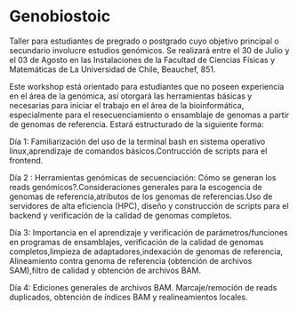 # Genobiostoic
Taller para estudiantes de pregrado o postgrado cuyo objetivo principal o secundario involucre estudios genómicos. Se realizará entre el 30 de Julio y el 03 de Agosto en las Instalaciones de la Facultad de Ciencias Físicas y Matemáticas de La Universidad de Chile, Beauchef, 851. 

Este workshop está orientado para estudiantes que no poseen experiencia en el área de la genómica, así otorgará las herramientas básicas y necesarias para iniciar el trabajo en el área de la bioinformática, especialmente para el resecuenciamiento o ensamblaje de genomas a partir de genomas de referencia. Estará estructurado de la siguiente forma:

Día 1: Familiarización del uso de la terminal bash en sistema operativo linux,aprendizaje de comandos básicos.Contrucción de scripts para el frontend.

Día 2 : Herramientas genómicas de secuenciación: Cómo se generan los reads genómicos?.Consideraciones generales para la escogencia de genomas de referencia,atributos de los genomas de referencias.Uso de servidores de alta eficiencia (HPC), diseño y construcción de scripts para el backend y verificación de la calidad de genomas completos.

Día 3: Importancia en el aprendizaje y verificación de parámetros/funciones en programas de ensamblajes, verificación de la calidad de genomas completos,limpieza de adaptadores,indexación de genomas de referencia, Alineamiento contra genoma de referencia (obtención de archivos SAM),filtro de calidad y obtención de archivos BAM.

Día 4: Ediciones generales de archivos BAM. Marcaje/remoción de reads duplicados, obtención de índices BAM y realineamientos locales.
